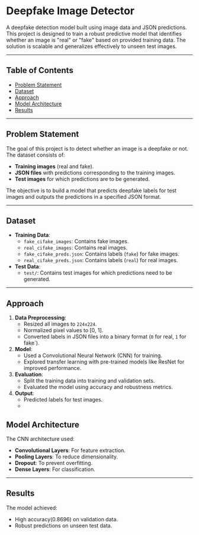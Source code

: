 # **Deepfake Image Detector**

A deepfake detection model built using image data and JSON predictions. This project is designed to train a robust predictive model that identifies whether an image is "real" or "fake" based on provided training data. The solution is scalable and generalizes effectively to unseen test images.

---

## **Table of Contents**
- [Problem Statement](#problem-statement)
- [Dataset](#dataset)
- [Approach](#approach)
- [Model Architecture](#model-architecture)
- [Results](#results)

---

## **Problem Statement**
The goal of this project is to detect whether an image is a deepfake or not. The dataset consists of:
- **Training images** (real and fake).
- **JSON files** with predictions corresponding to the training images.
- **Test images** for which predictions are to be generated.

The objective is to build a model that predicts deepfake labels for test images and outputs the predictions in a specified JSON format.

---

## **Dataset**
- **Training Data**:
  - `fake_cifake_images`: Contains fake images.
  - `real_cifake_images`: Contains real images.
  - `fake_cifake_preds.json`: Contains labels (`fake`) for fake images.
  - `real_cifake_preds.json`: Contains labels (`real`) for real images.
- **Test Data**:
  - `test/`: Contains test images for which predictions need to be generated.

---

## **Approach**
1. **Data Preprocessing**:
   - Resized all images to `224x224`.
   - Normalized pixel values to [0, 1].
   - Converted labels in JSON files into a binary format (`0` for real, `1` for fake`).
2. **Model**:
   - Used a Convolutional Neural Network (CNN) for training.
   - Explored transfer learning with pre-trained models like ResNet for improved performance.
3. **Evaluation**:
   - Split the training data into training and validation sets.
   - Evaluated the model using accuracy and robustness metrics.
4. **Output**:
   - Predicted labels for test images.
   - 
## **Model Architecture**
The CNN architecture used:
- **Convolutional Layers**: For feature extraction.
- **Pooling Layers**: To reduce dimensionality.
- **Dropout**: To prevent overfitting.
- **Dense Layers**: For classification.

---

## **Results**
The model achieved:
- High accuracy(0.8696) on validation data.
- Robust predictions on unseen test data.


